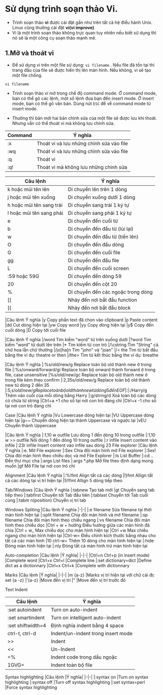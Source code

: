 # Sử dụng trình soạn thảo Vi.
- Trình soạn thảo **vi** được cài đặt gần như trên tất cả hệ điều hành Unix. Linux cũng thường cài đặt **vi(vi improve)** 
- Vi là một trình soạn thảo không trực quan tuy nhiên nếu biết sử dụng thì nó sẽ là một công cụ soạn thảo mạnh mẽ.
## 1.Mở và thoát vi
- Để sử dụng vi trên một file sử dụng: `vi filename` . Nếu file đã tồn tại thì trang đầu của file sẽ được hiển thị lên màn hình. Nếu không, vi sẽ tạo một file chống.
```
vi filename 
```
- Trình soạn thảo vi mở trong chế độ command mode. Ở command mode, bạn có thể gõ các lệnh, một số lệnh đưa bạn đến insert mode. Ở insert mode, bạn có thể gõ văn bản. Dùng nút `ESC` để về command mode từ insert mode.

- Thường thì bản mới hai bản chỉnh sửa của một file sẽ được lưu khi thoát. Nhưng vẫn có thể thoát vi mà không lưu chỉnh sửa.

| Command  | Ý nghĩa |
|----------|-----------------------------------|
|:x<Enter> |Thoát vi và lưu những chỉnh sửa vào file|
|:wq<Enter>|Thoát vi và lưu những chỉnh sửa vào file|
|:q<Enter> |Thoát vi |
|:q!<Enter>|Thoát vi mà không lưu những chỉnh sửa |


|Câu lệnh	|Ý nghĩa|
|--|--|
|k hoặc mũi tên lên	|Di chuyển lên trên 1 dòng|
|j hoặc mũi tên xuống	|Di chuyển xuống dưới 1 dòng|
|h hoặc mũi tên sang trái	|Di chuyển sang trái 1 ký tự|
|l hoặc mũi tên sang phải	|Di chuyển sang phải 1 ký tự|
|e	|Di chuyển đến cuối từ|
|b	|Di chuyển đến đầu từ (lùi lại)|
|w	|Di chuyển đến đầu từ (tiến lên)|
|O	|Di chuyển đến đầu dòng|
|G	|Di chuyển đến cuối file|
|gg	|Di chuyển đến đầu file|
|L	|Di chuyển đến cuối screen|
|:59 hoặc 59G	|Di chuyển đến dòng 59|
|20	|Di chuyển đến cột 20|
|%	|Di chuyển đến các ngoặc trong dòng|
|[[	|Nhảy đến nơi bắt đầu function|
|[{	|Nhảy đến nơi bắt đầu block|


|Câu lệnh	Ý nghĩa
|y	Copy phần text đã chọn vào clipboard
|p	Paste content
|dd	Cut dòng hiện tại
|yw	Copy word
|yy	Copy dòng hiện tại
|y$	Copy đến cuối dòng
|D	Copy tới cuối file


|Câu lệnh	Ý nghĩa
|/word	Tìm kiếm "word" từ trên xuống dưới
|?word	Tìm kiếm "word" từ dưới lên trên
|*	Tìm kiếm từ con trỏ
|/\cstring	Tìm "String" cả chữ hoa lẫn chữ thường
|/jo[ha]n	Tìm "john" và "joan"
|/< the	Tìm từ bắt đầu bằng the ví dụ: theatre or then
|/the>	Tìm từ kết thúc bằng the ví dụ: breathe



|Câu lệnh	Ý nghĩa
|:%s/old/new/g	Replace toàn bộ old thành new ở trong file
|:%s/onward/forward/gi	Replace toàn bộ onward thành forward ở trong file, case unsensitive
|%s/old/new/gc	Replace toàn bộ old thành new ở trong file kèm theo confirm
|:2,35s/old/new/g	Replace toàn bộ old thành new từ dòng 2 đến 35
|:5,$s/old/new/g	Replace toàn bộ old thành new từ dòng 5 đến EOF
|:%s/^/hello/g	Thêm vào đầu của mỗi dòng bằng hello
|:%s/$/Harry/g	Thêm vào cuối của mỗi dòng bằng Harry
|:g/string/d	Xoá toàn bộ các dòng có chứa từ string
|Ctrl+a	+1 cho số tại nơi con trỏ đang chỉ
|Ctrl+x	-1 cho số tại nơi con trỏ đang chỉ

Case
|Câu lệnh	Ý nghĩa
|Vu	Lowercase dòng hiện tại
|VU	Uppercase dòng hiện tại
|g~~	Chuyền dòng hiện tại thành Uppercase và ngược lại
|vEU	Chuyển thành Uppercase



|Câu lệnh	Ý nghĩa
|:1,10 w outfile	Lưu dòng 1 đến dòng 10 trong outfile
|:1,10 w >> outfile	Nối dòng 1 đến dòng 10 trong outfile
|:r infile	Insert content vào infile
|:23r infile	Insert content vào infile sau dòng 23
File explorer
|Câu lệnh	Ý nghĩa
|:e.	Mở File explorer
|:Sex	Chia đôi màn hình mở File explorer
|:Sex!	Chia đôi màn hình theo chiều dọc và mở File Explorer
|:ls	List Buffer
|:cd ..	Đến thư mục cha
|:args	List files
|:args *.php	Mở file theo định dạng mong muốn
|gf	Mở File tại nơi con trỏ chỉ


Alignment
|Câu lệnh	Ý nghĩa
|:%!fmt	Align tất cả các dòng
|!}fmt	Allign tất cả các dòng tại vị trí hiện tại
|5!!fmt	Allign 5 dòng tiếp theo


Tab/Windows
|Câu lệnh	Ý nghĩa
|:tabnew	Tạo tab mới
|gt	Chuyển sang tab tiếp theo
|:tabfirst	Chuyển tới Tab đầu tiên
|:tablast	Chuyển tới Tab cuối cùng
|:tabm n(position)	Chuyển vị trí tab


Windows Spliting
|Câu lệnh	Ý nghĩa
|-|-|
|:e filename	Sửa filenane tại thời màn hình hiện tại
|:split filename	Chia đôi màn hình và mở filename
|:sp filename	Chia đôi màn hình theo chiều ngang
|:vs filename	Chia đôi màn hình theo chiều dọc
|Ctrl + w + hướng	Điều hướng giữa các màn hình đã chia
|Ctrl + w_	Max chiều dọc cho màn hình hiện tại
|Ctrl +w	Max chiều ngang cho màn hình hiện tại
|Ctrl-w=	Điều chỉnh kích thước bằng nhau cho tất cả các màn hình
|10 ctrl-w+	Thêm 10 dòng cho màn hình hiện tại
|:hide	Đóng màn hình hiện tại
|:nly	Đóng tất cả màn hình trừ màn hình hiện tại

Auto-completion
|Câu lệnh	|Ý nghĩa|
|-|-|
|Ctrl+n Ctrl+p (in insert mode)	|Complete word
|Ctrl+x Ctrl+l	|Complete line
|:set dictionary=dict	|Define dict as a dictionnary
|Ctrl+x Ctrl+k	|Complete with dictionnary

Marks
|Câu lệnh	|Ý nghĩa|
|-|-|
|m {a-z}	|Marks vị trí hiện tại với chữ cái đc set {a -z}
|'{a-z}	|Move đến vị trí
|"	|Move đến vị trí trước đó

Text Indent

|Câu lệnh	|Ý nghĩa|
|-|-|
|:set autoindent	|Turn on auto-indent
|:set smartindent	|Turn on intelligent auto-indent
|:set shiftwidth=4	|Định nghĩa indent bằng 4 space
|ctrl-t, ctrl-d	|Indent/un-indent trong insert mode
|>>	|Indent
|<<	|Un-Indent
|=%	|Indent code trong dấu ngoặc
|1GVG=	|Indent toàn bộ file

Syntax highlighting
|Câu lệnh	|Ý nghĩa|
|-|-|
|:syntax on	|Turn on syntax highlighting
|:syntax off	|Turn off syntax highlighting
|:set syntax=perl	|Force syntax highlighting












